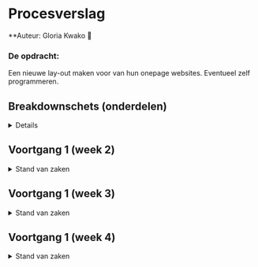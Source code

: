 # Procesverslag

**Auteur: 
Gloria Kwako 👾

### De opdracht:
Een nieuwe lay-out maken voor van hun onepage websites. Eventueel zelf
programmeren.

## Breakdownschets (onderdelen)

<details>
<img src="images/breakdownschets.png" alt="breakdown van het geheel">
</details>

## Voortgang 1 (week 2)

<details>
<summary>Stand van zaken</summary>
......

<img src="RMimages/navv1b.png" width="375px" alt="navv1b">
<img src="RMimages/navv1.png" width="375px" alt="navv1">

</details>



## Voortgang 1 (week 3)

<details>
<summary>Stand van zaken</summary>
......

<img src="RMimages/navv1b.png" width="375px" alt="navv1b">
<img src="RMimages/navv1.png" width="375px" alt="navv1">
</details>



## Voortgang 1 (week 4)

<details>
<summary>Stand van zaken</summary>
......

<img src="RMimages/navv1b.png" width="375px" alt="navv1b">
<img src="RMimages/navv1.png" width="375px" alt="navv1">

</details>

